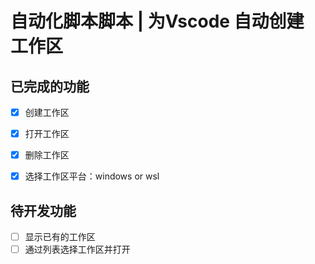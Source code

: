 # 自动化脚本脚本 | 为Vscode 自动创建 工作区

## 已完成的功能

- [X] 创建工作区
- [X] 打开工作区
- [X] 删除工作区
- [X] 选择工作区平台：windows or wsl



## 待开发功能

- [ ] 显示已有的工作区
- [ ] 通过列表选择工作区并打开
